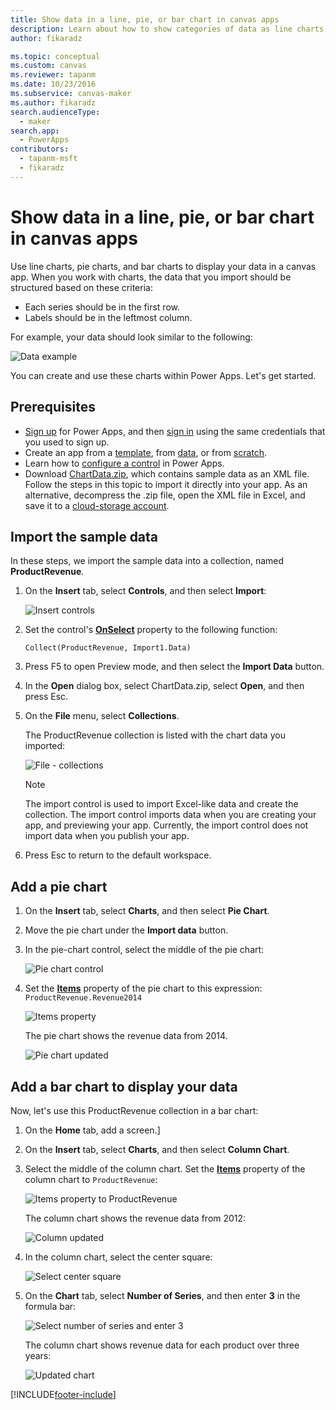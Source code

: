 ```yaml
---
title: Show data in a line, pie, or bar chart in canvas apps
description: Learn about how to show categories of data as line charts, pie charts, or bar charts in a canvas app.
author: fikaradz

ms.topic: conceptual
ms.custom: canvas
ms.reviewer: tapanm
ms.date: 10/23/2016
ms.subservice: canvas-maker
ms.author: fikaradz
search.audienceType: 
  - maker
search.app: 
  - PowerApps
contributors:
  - tapanm-msft
  - fikaradz
---
```

# Show data in a line, pie, or bar chart in canvas apps

Use line charts, pie charts, and bar charts to display your data in a canvas app. When you work with charts, the data that you import should be structured based on these criteria:

* Each series should be in the first row.
* Labels should be in the leftmost column.

For example, your data should look similar to the following:

![Data example][9]

You can create and use these charts within Power Apps. Let's get started.

## Prerequisites

* [Sign up](../signup-for-powerapps.md) for Power Apps, and then [sign in](https://make.powerapps.com?utm_source=padocs&utm_medium=linkinadoc&utm_campaign=referralsfromdoc) using the same credentials that you used to sign up.
* Create an app from a [template](get-started-test-drive.md), from [data](get-started-create-from-data.md), or from [scratch](get-started-create-from-blank.md).
* Learn how to [configure a control](add-configure-controls.md) in Power Apps.
* Download [ChartData.zip](https://pwrappssamples.blob.core.windows.net/samples/ChartData.zip), which contains sample data as an XML file. Follow the steps in this topic to import it directly into your app. As an alternative, decompress the .zip file, open the XML file in Excel, and save it to a [cloud-storage account](connections/cloud-storage-blob-connections.md).

## Import the sample data
In these steps, we import the sample data into a collection, named **ProductRevenue**.

1. On the **Insert** tab, select **Controls**, and then select **Import**:  

    ![Insert controls][11]  

2. Set the control's **[OnSelect](controls/properties-core.md)** property to the following function:  

   ```Collect(ProductRevenue, Import1.Data)```

3. Press F5 to open Preview mode, and then select the **Import Data** button.

4. In the **Open** dialog box, select ChartData.zip, select **Open**, and then press Esc.

5. On the **File** menu, select **Collections**.

    The ProductRevenue collection is listed with the chart data you imported:

    ![File - collections][1]  

   > [!NOTE]
   > The import control is used to import Excel-like data and create the collection. The import control imports data when you are creating your app, and previewing your app. Currently, the import control does not import data when you publish your app.
   >

6. Press Esc to return to the default workspace.

## Add a pie chart
1. On the **Insert** tab, select **Charts**, and then select **Pie Chart**.

2. Move the pie chart under the **Import data** button.

3. In the pie-chart control, select the middle of the pie chart:   

    ![Pie chart control][10]

4. Set the **[Items](controls/properties-core.md)** property of the pie chart to this expression: `ProductRevenue.Revenue2014`

    ![Items property][2]  

    The pie chart shows the revenue data from 2014.

    ![Pie chart updated][3]  

## Add a bar chart to display your data
Now, let's use this ProductRevenue collection in a bar chart:

1. On the **Home** tab, add a screen.]

2. On the **Insert** tab, select **Charts**, and then select **Column Chart**.

3. Select the middle of the column chart. Set the **[Items](controls/properties-core.md)** property of the column chart to ```ProductRevenue```:

    ![Items property to ProductRevenue][12]  

    The column chart shows the revenue data from 2012:

    ![Column updated][4]  

4. In the column chart, select the center square:

    ![Select center square][5]

5. On the **Chart** tab, select **Number of Series**, and then enter **3** in the formula bar:

    ![Select number of series and enter 3][6]  

    The column chart shows revenue data for each product over three years:

    ![Updated chart][7]  

[1]: ./media/use-line-pie-bar-chart/productrevenuecollection.png
[2]: ./media/use-line-pie-bar-chart/itemsexpression.png
[3]: ./media/use-line-pie-bar-chart/piechart.png
[4]: ./media/use-line-pie-bar-chart/columnchart.png
[5]: ./media/use-line-pie-bar-chart/columnchartseries.png
[6]: ./media/use-line-pie-bar-chart/columnchartseriesfunction.png
[7]: ./media/use-line-pie-bar-chart/columnchartthreeyears.png
[8]: ./media/use-line-pie-bar-chart/preview.png
[9]: ./media/use-line-pie-bar-chart/tableformat.png
[10]: ./media/use-line-pie-bar-chart/middlepiechart.png
[11]: ./media/use-line-pie-bar-chart/import.png
[12]: ./media/use-line-pie-bar-chart/itemscolumnchart.png


[!INCLUDE[footer-include](../../includes/footer-banner.md)]